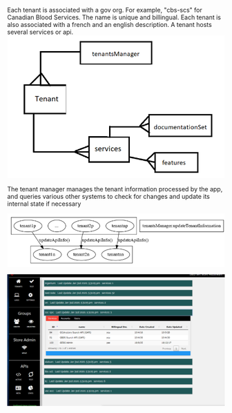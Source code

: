Each tenant is associated with a gov org. For example, "cbs-scs" for Canadian Blood Services. The name is unique and billingual. Each tenant is also associated with a french and an english description. A tenant hosts several services or api. 
![](https://github.com/franckEinstein90/ISED-3Scale-Middleware/blob/master/docs/architecture/tenants_services.png)

The tenant manager manages the tenant information processed by the app, and queries various other systems to check for changes and update its internal state if necessary

![Image of cycle](https://github.com/franckEinstein90/ISED-3Scale-Middleware/blob/master/docs/tenantInfoRefreshCycle.png)

![A tenant and its services](https://github.com/franckEinstein90/ISED-3Scale-Middleware/blob/master/docs/tenantPaneServices.png)
